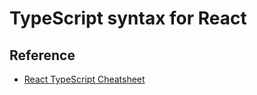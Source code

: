 # TypeScript syntax for React

## Reference

- [React TypeScript Cheatsheet](https://react-typescript-cheatsheet.netlify.app/)